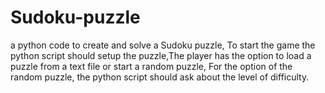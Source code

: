 # Sudoku-puzzle
 a python code to create and solve a Sudoku puzzle,  To start the game the python script should setup the puzzle,The player has the  option to load a puzzle from a text file or start a random puzzle, For the option of the random puzzle, the python script should ask about the level of difficulty.
